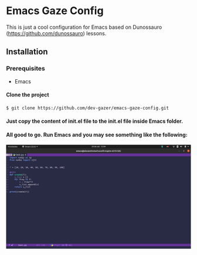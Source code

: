 # Emacs Gaze Config

This is just a cool configuration for Emacs based on Dunossauro (https://github.com/dunossauro) lessons.

## Installation

### Prerequisites
- Emacs

#### Clone the project

```sh
$ git clone https://github.com/dev-gazer/emacs-gaze-config.git
```

#### Just copy the content of init.el file to the init.el file inside Emacs folder.

#### All good to go. Run Emacs and you may see something like the following:

![alt text](https://github.com/dev-gazer/emacs-gaze-config/blob/main/emacs-gui.png)

